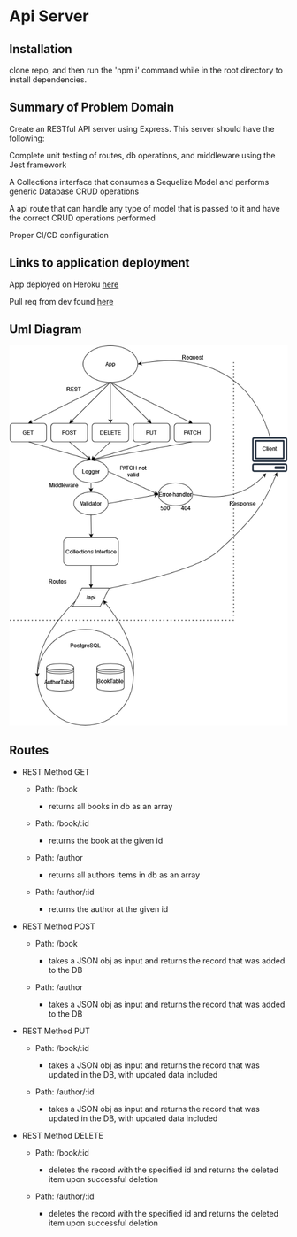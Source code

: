 # Api Server

## Installation

  clone repo, and then run the 'npm i' command while in the root directory to install dependencies.

## Summary of Problem Domain

  Create an RESTful API server using Express. This server should have the following:
  
  Complete unit testing of routes, db operations, and middleware using the Jest framework
  
  A Collections interface that consumes a Sequelize Model and performs generic Database CRUD operations

  A api route that can handle any type of model that is passed to it and have the correct CRUD operations performed

  Proper CI/CD configuration

## Links to application deployment

  App deployed on Heroku [here](https://api-server-lab04.herokuapp.com/)

  Pull req from dev found [here](https://github.com/Beers15/api-server/pull/1)

## Uml Diagram

![diagram](./uml-diagram.png)

## Routes

* REST Method GET
  * Path: /book
    * returns all books in db as an array
  * Path: /book/:id
    * returns the book at the given id

  * Path: /author
    * returns all authors items in db as an array
  * Path: /author/:id
    * returns the author at the given id

* REST Method POST
  * Path: /book
    * takes a JSON obj as input and returns the record that was added to the DB

  * Path: /author
    * takes a JSON obj as input and returns the record that was added to the DB

* REST Method PUT
  * Path: /book/:id
    * takes a JSON obj as input and returns the record that was updated in the DB, with updated data included

  * Path: /author/:id
    * takes a JSON obj as input and returns the record that was updated in the DB, with updated data included

* REST Method DELETE
  * Path: /book/:id
    * deletes the record with the specified id and returns the deleted item upon successful deletion

  * Path: /author/:id
    * deletes the record with the specified id and returns the deleted item upon successful deletion
